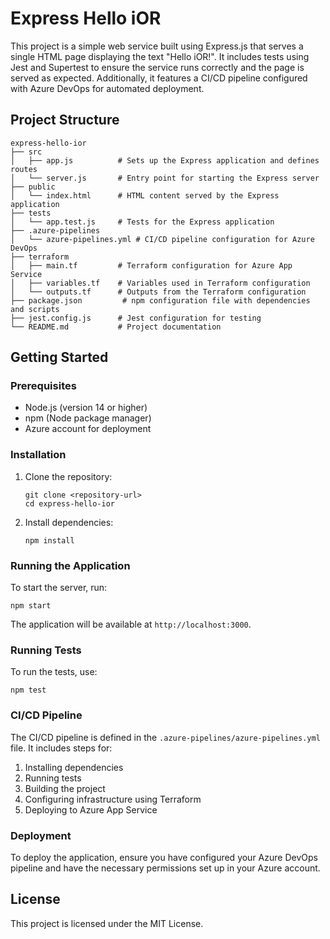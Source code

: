 # Express Hello iOR

This project is a simple web service built using Express.js that serves a single HTML page displaying the text "Hello iOR!". It includes tests using Jest and Supertest to ensure the service runs correctly and the page is served as expected. Additionally, it features a CI/CD pipeline configured with Azure DevOps for automated deployment.

## Project Structure

```
express-hello-ior
├── src
│   ├── app.js          # Sets up the Express application and defines routes
│   └── server.js       # Entry point for starting the Express server
├── public
│   └── index.html      # HTML content served by the Express application
├── tests
│   └── app.test.js     # Tests for the Express application
├── .azure-pipelines
│   └── azure-pipelines.yml # CI/CD pipeline configuration for Azure DevOps
├── terraform
│   ├── main.tf         # Terraform configuration for Azure App Service
│   ├── variables.tf    # Variables used in Terraform configuration
│   └── outputs.tf      # Outputs from the Terraform configuration
├── package.json         # npm configuration file with dependencies and scripts
├── jest.config.js      # Jest configuration for testing
└── README.md           # Project documentation
```

## Getting Started

### Prerequisites

- Node.js (version 14 or higher)
- npm (Node package manager)
- Azure account for deployment

### Installation

1. Clone the repository:
   ```
   git clone <repository-url>
   cd express-hello-ior
   ```

2. Install dependencies:
   ```
   npm install
   ```

### Running the Application

To start the server, run:
```
npm start
```
The application will be available at `http://localhost:3000`.

### Running Tests

To run the tests, use:
```
npm test
```

### CI/CD Pipeline

The CI/CD pipeline is defined in the `.azure-pipelines/azure-pipelines.yml` file. It includes steps for:

1. Installing dependencies
2. Running tests
3. Building the project
4. Configuring infrastructure using Terraform
5. Deploying to Azure App Service

### Deployment

To deploy the application, ensure you have configured your Azure DevOps pipeline and have the necessary permissions set up in your Azure account.

## License

This project is licensed under the MIT License.